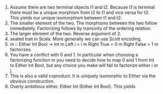 1. Assume there are two terminal objects t1 and t2. Because t1 is terminal there
   must be a unique morphism from t2 to t1 and vice versa for t2. This yields
   our unique isomorphism between t1 and t2.
2. The smaller element of the two. The morphisms between the two follow
   immediately. Factorizing follows by transivity of the ordering relation.
3. The larger element of the two. Reverse argument of 2.
4. sealed trait in Scala. More generally we can use Scott encoding.
5. m :: Either Int Bool -> Int
   m Left i = i
   m Right True = 0
   m Right False = 1
   m factorizes.
6. You have a conflict with 0 and 1. In particular when choosing a factorizing
   function m you need to decide how to map 0 and 1 from Int to Either Int Bool,
   but any choice you make will fail to factorize either i or j.
7. This is also a valid coproduct. It is uniquely isomorphic to Either via the
   obvious construction.
8. Overly ambitious either. Either Int (Either Int Bool). This yields 
